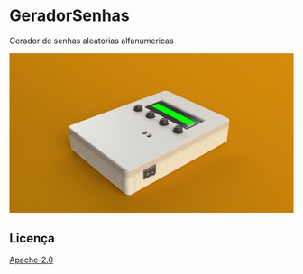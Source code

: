 # GeradorSenhas 

Gerador de senhas aleatorias alfanumericas

![image](Image/001.JPG)

## Licença
[Apache-2.0](https://choosealicense.com/licenses/apache-2.0/)
<!--stackedit_data:
eyJoaXN0b3J5IjpbLTE0NzU1NTk4MDNdfQ==
-->